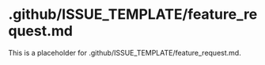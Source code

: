 # .github/ISSUE_TEMPLATE/feature_request.md

This is a placeholder for .github/ISSUE_TEMPLATE/feature_request.md.